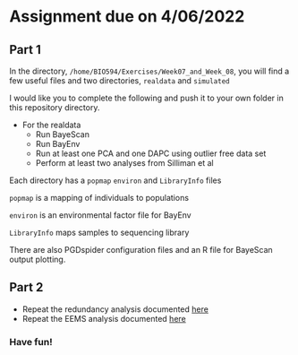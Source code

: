 # Assignment due on 4/06/2022


## Part 1
In the directory, `/home/BIO594/Exercises/Week07_and_Week_08`, you will find a few useful files and two directories, `realdata` and `simulated`

I would like you to complete the following and push it to your own folder in this repository directory.

* For the realdata
  * Run BayeScan
  * Run BayEnv
  * Run at least one PCA and one DAPC using outlier free data set
  * Perform at least two analyses from Silliman et al	
    
Each directory has a `popmap` `environ` and `LibraryInfo` files

`popmap` is a mapping of individuals to populations

`environ` is an environmental factor file for BayEnv

`LibraryInfo` maps samples to sequencing library

There are also PGDspider configuration files and an R file for BayeScan output plotting.


## Part 2

* Repeat the redundancy analysis documented [here](https://github.com/amyzyck/EecSeq_NB_EasternOyster/blob/master/Analysis/PopGen_SeaGen_Analyses/RedundancyAnalysis/RDA_Outlier_Hap.Rmd)
* Repeat the EEMS analysis documented [here](https://github.com/amyzyck/EecSeq_NB_EasternOyster/blob/master/Analysis/PopGen_SeaGen_Analyses/EEMS/NB_EEMS_OutlierHap.md)


### Have fun!


